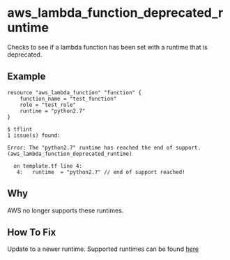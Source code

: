 # aws_lambda_function_deprecated_runtime

Checks to see if a lambda function has been set with a runtime that is deprecated.

## Example

```hcl
resource "aws_lambda_function" "function" {
	function_name = "test_function"
	role = "test_role"
	runtime = "python2.7"
}
```


```
$ tflint
1 issue(s) found:

Error: The "python2.7" runtime has reached the end of support. (aws_lambda_function_deprecated_runtime)

  on template.tf line 4:
   4:   runtime  = "python2.7" // end of support reached!

```

## Why

AWS no longer supports these runtimes.

## How To Fix

Update to a newer runtime. Supported runtimes can be found [here](https://docs.aws.amazon.com/lambda/latest/dg/lambda-runtimes.html)
